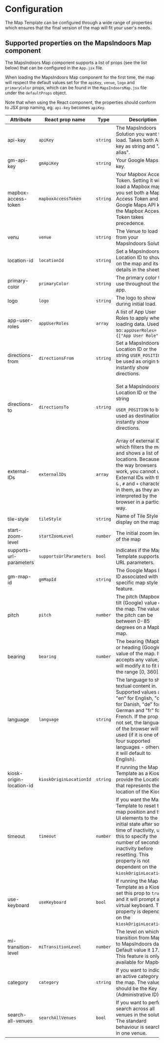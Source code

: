 # Configuration

The Map Template can be configured through a wide range of properties which ensures that the final version of the map will fit your user's needs.

## Supported properties on the MapsIndoors Map component[​](https://docs.mapsindoors.com/web-map-template#supported-properties-on-the-mapsindoors-map-component) <a href="#supported-properties-on-the-mapsindoors-map-component" id="supported-properties-on-the-mapsindoors-map-component"></a>

The MapsIndoors Map component supports a list of props (see the list below) that can be configured in the `App.jsx` file.

When loading the MapsIndoors Map component for the first time, the map will respect the default values set for the `apiKey`, `venue`, `logo` and `primaryColor` props, which can be found in the `MapsIndoorsMap.jsx` file under the `defaultProps` object.

Note that when using the React component, the properties should conform to JSX prop naming, eg. `api-key` becomes `apiKey`.



<table><thead><tr><th width="176">Attribute</th><th width="178.33333333333331">React prop name</th><th width="127">Type</th><th>Description</th></tr></thead><tbody><tr><td>api-key</td><td><code>apiKey</code></td><td><code>string</code></td><td>The MapsIndoors Solution you want to load. Takes both API key as string and "App alias".</td></tr><tr><td>gm-api-key</td><td><code>gmApiKey</code></td><td><code>string</code></td><td>Your Google Maps API key.</td></tr><tr><td>mapbox-access-token</td><td><code>mapboxAccessToken</code></td><td><code>string</code></td><td>Your Mapbox Access Token. Setting it will load a Mapbox map. If you set both a Mapbox Access Token and Google Maps API key, the Mapbox Access Token takes precedence.</td></tr><tr><td>venu</td><td><code>venue</code></td><td><code>string</code></td><td>The Venue to load from your MapsIndoors Solution.</td></tr><tr><td>location-id</td><td><code>locationId</code></td><td><code>string</code></td><td>Set a MapsIndoors Location ID to show it on the map and its details in the sheet.</td></tr><tr><td>primary-color</td><td><code>primaryColor</code></td><td><code>string</code></td><td>The primary color to use throughout the app.</td></tr><tr><td>logo</td><td><code>logo</code></td><td><code>string</code></td><td>The logo to show during initial load.</td></tr><tr><td>app-user-roles</td><td><code>appUserRoles</code></td><td><code>array</code></td><td>A list of App User Roles to apply when loading data. Used like so: <code>appUserRoles={["App User Role"]}</code></td></tr><tr><td>directions-from</td><td><code>directionsFrom</code></td><td><code>string</code></td><td>Set a MapsIndoors Location ID or the string <code>USER_POSITION</code> to be used as origin to instantly show directions.</td></tr><tr><td>directions-to</td><td><code>directionsTo</code></td><td><code>string</code></td><td><p>Set a MapsIndoors Location ID or the string</p><p><code>USER_POSITION</code> to be used as destination to instantly show directions.</p></td></tr><tr><td>external-IDs</td><td><code>externalIDs</code></td><td><code>array</code></td><td>Array of external IDs which filters the map and shows a list of locations. Because of the way browsers work, you cannot use External IDs with the <code>,</code>, <code>&#x26;</code> , <code>#</code> and <code>+</code> characters in them, as they are interpreted by the browser in a particular way.</td></tr><tr><td>tile-style</td><td><code>tileStyle</code></td><td><code>string</code></td><td>Name of Tile Style to display on the map</td></tr><tr><td>start-zoom-level</td><td><code>startZoomLevel</code></td><td><code>number</code></td><td>The initial zoom level of the map</td></tr><tr><td>supports-url-parameters</td><td><code>supportsUrlParameters</code></td><td><code>bool</code></td><td>Indicates if the Map Template supports URL parameters.</td></tr><tr><td>gm-map-id</td><td><code>gmMapId</code></td><td><code>string</code></td><td>The Google Maps Map ID associated with a specific map style or feature.</td></tr><tr><td>pitch</td><td><code>pitch</code></td><td><code>number</code></td><td>The pitch (Mapbox) or tilt (Google) value of the map. The value of the pitch can be between 0-85 degrees on a Mapbox map.</td></tr><tr><td>bearing</td><td><code>bearing</code></td><td><code>number</code></td><td>The bearing (Mapbox) or heading (Google) value of the map. It accepts any value, and will modify it to fit into the range [0, 360].</td></tr><tr><td>language</td><td><code>language</code></td><td><code>string</code></td><td>The language to show textual content in. Supported values are "en" for English, "da" for Danish, "de" for German and "fr" for French. If the prop is not set, the language of the browser will be used (if it is one of the four supported languages - otherwise it will default to English).</td></tr><tr><td>kiosk-origin-location-id</td><td><code>kioskOriginLocationId</code></td><td><code>string</code></td><td> If running the Map Template as a Kiosk, provide the Location ID that represents the location of the Kiosk.</td></tr><tr><td>timeout</td><td><code>timeout</code></td><td><code>number</code></td><td> If you want the Map Template to reset the map position and the UI elements to the initial state after some time of inactivity, use this to specify the number of seconds of inactivity before resetting. This property is not dependent on the <code>kioskOriginLocationId</code>.</td></tr><tr><td>use-keyboard</td><td><code>useKeyboard</code></td><td><code>bool</code></td><td>If running the Map Template as a Kiosk, set this prop to <code>true</code> and it will prompt a virtual keyboard. This property is dependent on the <code>kioskOriginLocationId</code>.</td></tr><tr><td>mi-transition-level</td><td><code>miTransitionLevel</code></td><td><code>number</code></td><td>The level on which to transition from Mapbox to MapsIndoors data. Default value it 17. This feature is only available for Mapbox.</td></tr><tr><td>category</td><td><code>category</code></td><td><code>string</code></td><td>If you want to indicate an active category on the map. The value should be the Key (Administrative ID).</td></tr><tr><td>search-all-venues</td><td><code>searchAllVenues</code></td><td><code>bool</code></td><td>If you want to perform search across all venues in the solution. The standard behaviour is searching in one venue.</td></tr></tbody></table>




